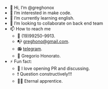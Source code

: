 - 👋 Hi, I’m @greghonox
- 👀 I’m interested in make code.
- 🌱 I’m currently learning english.
- 💞️ I’m looking to collaborate on back end team
- 📫 How to reach me 
  - 📱 (19)99250-9913.
  - 📭 greghono@gmail.com.
  - 📻 [telegram](https://t.me/greghono).
  - 🪪 Gregorio Honorato.
- ⚡ Fun fact:
  - 🎈 I love opening PR and discussing.
  - ❗️ Question constructively!!!
  - 🐦‍🔥 Eternal apprentice.

<!---
greghonox/greghonox is a ✨ special ✨ repository because its `README.md` (this file) appears on your GitHub profile.
You can click the Preview link to take a look at your changes.
--->

